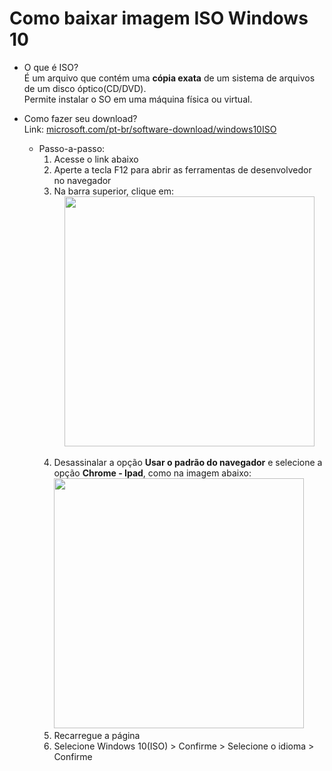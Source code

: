 # Como baixar imagem ISO Windows 10

- O que é ISO?<br>
É um arquivo que contém uma **cópia exata** de um sistema de arquivos de um disco óptico(CD/DVD).<br>
Permite instalar o SO em uma máquina física ou virtual.

 - Como fazer seu download?<br>
 Link: [microsoft.com/pt-br/software-download/windows10ISO](https://www.microsoft.com/pt-br/software-download/windows10ISO)<br>
   - Passo-a-passo:
      1. Acesse o link abaixo<br>
      2. Aperte a tecla F12 para abrir as ferramentas de desenvolvedor no navegador<br>
      3. Na barra superior, clique em:<br>
     <img src ="https://github.com/user-attachments/assets/6b23d139-8915-473b-860c-3fd5e774f747" width="400" style = "display: block; margin: auto; "><br>
     4. Desassinalar a opção **Usar o padrão do navegador** e selecione a opção **Chrome - Ipad**, como na imagem abaixo:<br>
     <img src = "https://github.com/user-attachments/assets/47254491-e82e-406e-bc27-04f5010b33e6" width="400" style = "diplay:block; margin:auto; "><br>
      5. Recarregue a página
      6. Selecione Windows 10(ISO) > Confirme > Selecione o idioma > Confirme
         


        
    


     
      

